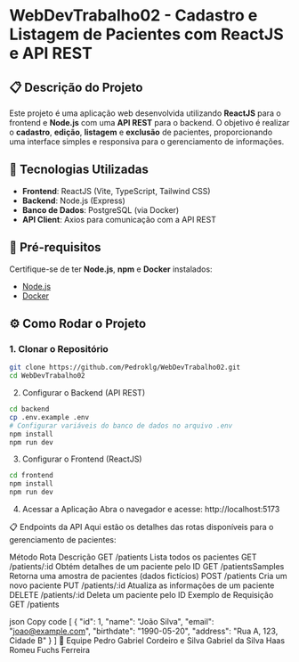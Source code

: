 # WebDevTrabalho02 - Cadastro e Listagem de Pacientes com ReactJS e API REST

## 📋 Descrição do Projeto

Este projeto é uma aplicação web desenvolvida utilizando **ReactJS** para o frontend e **Node.js** com uma **API REST** para o backend. O objetivo é realizar o **cadastro**, **edição**, **listagem** e **exclusão** de pacientes, proporcionando uma interface simples e responsiva para o gerenciamento de informações.

## 🚀 Tecnologias Utilizadas

- **Frontend**: ReactJS (Vite, TypeScript, Tailwind CSS)
- **Backend**: Node.js (Express)
- **Banco de Dados**: PostgreSQL (via Docker)
- **API Client**: Axios para comunicação com a API REST

## 🔧 Pré-requisitos

Certifique-se de ter **Node.js**, **npm** e **Docker** instalados:

- [Node.js](https://nodejs.org/)
- [Docker](https://www.docker.com/products/docker-desktop)

## ⚙️ Como Rodar o Projeto

### 1. Clonar o Repositório

```bash
git clone https://github.com/Pedroklg/WebDevTrabalho02.git
cd WebDevTrabalho02
```
2. Configurar o Backend (API REST)
```bash
cd backend
cp .env.example .env
# Configurar variáveis do banco de dados no arquivo .env
npm install
npm run dev
```
3. Configurar o Frontend (ReactJS)
```bash
cd frontend
npm install
npm run dev
```
4. Acessar a Aplicação
Abra o navegador e acesse: http://localhost:5173

📋 Endpoints da API
Aqui estão os detalhes das rotas disponíveis para o gerenciamento de pacientes:

Método	Rota	Descrição
GET	/patients	Lista todos os pacientes
GET	/patients/:id	Obtém detalhes de um paciente pelo ID
GET	/patientsSamples	Retorna uma amostra de pacientes (dados fictícios)
POST	/patients	Cria um novo paciente
PUT	/patients/:id	Atualiza as informações de um paciente
DELETE	/patients/:id	Deleta um paciente pelo ID
Exemplo de Requisição
GET /patients

json
Copy code
[
  {
    "id": 1,
    "name": "João Silva",
    "email": "joao@example.com",
    "birthdate": "1990-05-20",
    "address": "Rua A, 123, Cidade B"
  }
]
👥 Equipe
Pedro Gabriel Cordeiro e Silva
Gabriel da Silva Haas
Romeu Fuchs Ferreira
